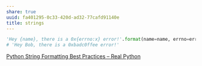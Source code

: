```yaml
---
share: true
uuid: fa401295-0c33-420d-ad32-77cafd91140e
title: strings
---
```



``` python
'Hey {name}, there is a 0x{errno:x} error!'.format(name=name, errno=errno)
# 'Hey Bob, there is a 0xbadc0ffee error!'
````
[Python String Formatting Best Practices – Real Python](https://realpython.com/python-string-formatting/)